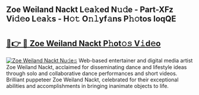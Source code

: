 ## Zoe Weiland Nackt L𝚎a𝚔ed N𝚞𝚍e - Part-XFz Vi𝚍𝚎o L𝚎a𝚔s - H𝚘𝚝 O𝚗𝚕yf𝚊ns P𝚑𝚘tos IoqQE

# <h2><a href="http://kf2mbio.oniu.top/?m=Zoe+Weiland+Nackt">🔗👉 🔴 Zoe Weiland Nackt P𝚑ot𝚘𝚜 V𝚒d𝚎o</a></h2>

[![Zoe Weiland Nackt Nu𝚍e𝚜](https://i.imgur.com/0qMVB7G.gif)](http://kf2mbio.oniu.top/?m=Zoe+Weiland+Nackt)
Web-based entertainer and digital media artist Zoe Weiland Nackt, acclaimed for disseminating dance and lifestyle ideas through solo and collaborative dance performances and short videos. Brilliant puppeteer Zoe Weiland Nackt, celebrated for their exceptional abilities and accomplishments in bringing inanimate objects to life.  
